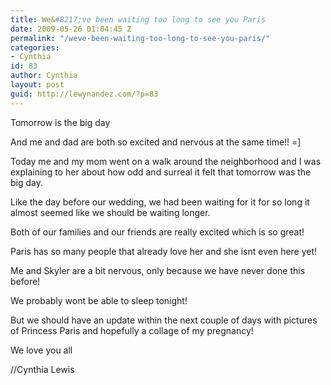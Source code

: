```yaml
---
title: We&#8217;ve been waiting too long to see you Paris
date: 2009-05-26 01:04:45 Z
permalink: "/weve-been-waiting-too-long-to-see-you-paris/"
categories:
- Cynthia
id: 83
author: Cynthia
layout: post
guid: http://lewynandez.com/?p=83
---
```


Tomorrow is the big day
  
And me and dad are both so excited and nervous at the same time!! =]
  
Today me and my mom went on a walk around the neighborhood and I was explaining to her about how odd and surreal it felt that tomorrow was the big day.
  
Like the day before our wedding, we had been waiting for it for so long it almost seemed like we should be waiting longer.
  
Both of our families and our friends are really excited which is so great!
  
Paris has so many people that already love her and she isnt even here yet!
  
Me and Skyler are a bit nervous, only because we have never done this before!
  
We probably wont be able to sleep tonight!
  
But we should have an update within the next couple of days with pictures of Princess Paris and hopefully a collage of my pregnancy!
  
We love you all
  
//Cynthia Lewis